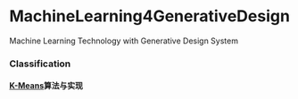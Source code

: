 # MachineLearning4GenerativeDesign
Machine Learning Technology with Generative Design System

### Classification  

#### [K-Means](https://github.com/lymanzhang/MachineLearning4GenerativeDesign/tree/master/Classification/K-Means)算法与实现
